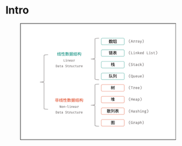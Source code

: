 # Intro

<figure><img src="../.gitbook/assets/image (106).png" alt=""><figcaption></figcaption></figure>

